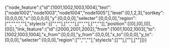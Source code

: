 {"node_feature":{"id":[1001,1002,1003,1004],"text":["node1002","node1003","node1004","node1005"],"level":[0,1,2,3],"sortkey":[0,0,0,0],"x":[0,0,0,0],"y":[0,0,0,0],"selecter":[0,0,0,0],"region":["","","",""],"stylecls":[["",""],["",""],["",""],["",""]],"position":[[0],[0],[0],[0]]},"link_feature":{"id":[2000,2001,2002],"from":[1001,1002,1003],"to":[1002,1003,1004],"x_from":[0,0,0],"y_from":[0,0,0],"x_to":[0,0,0],"y_to":[0,0,0],"selecter":[0,0,0],"region":["","",""],"stylecls":[[""],[""],[""]]}}